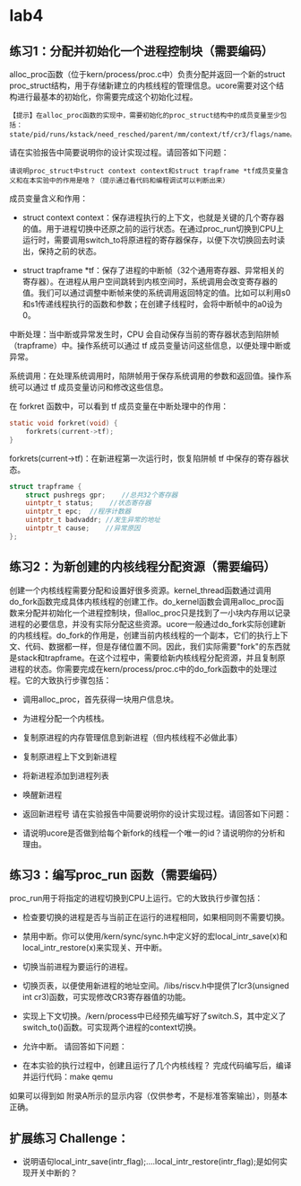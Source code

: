 # lab4

## 练习1：分配并初始化一个进程控制块（需要编码）
alloc_proc函数（位于kern/process/proc.c中）负责分配并返回一个新的struct proc_struct结构，用于存储新建立的内核线程的管理信息。ucore需要对这个结构进行最基本的初始化，你需要完成这个初始化过程。

    【提示】在alloc_proc函数的实现中，需要初始化的proc_struct结构中的成员变量至少包括：state/pid/runs/kstack/need_resched/parent/mm/context/tf/cr3/flags/name。

请在实验报告中简要说明你的设计实现过程。请回答如下问题：

    请说明proc_struct中struct context context和struct trapframe *tf成员变量含义和在本实验中的作用是啥？（提示通过看代码和编程调试可以判断出来）

成员变量含义和作用：

+ struct context context：保存进程执行的上下文，也就是关键的几个寄存器的值。用于进程切换中还原之前的运行状态。在通过proc_run切换到CPU上运行时，需要调用switch_to将原进程的寄存器保存，以便下次切换回去时读出，保持之前的状态。
  
+ struct trapframe *tf：保存了进程的中断帧（32个通用寄存器、异常相关的寄存器）。在进程从用户空间跳转到内核空间时，系统调用会改变寄存器的值。我们可以通过调整中断帧来使的系统调用返回特定的值。比如可以利用s0和s1传递线程执行的函数和参数；在创建子线程时，会将中断帧中的a0设为0。

中断处理：当中断或异常发生时，CPU 会自动保存当前的寄存器状态到陷阱帧（trapframe）中。操作系统可以通过 tf 成员变量访问这些信息，以便处理中断或异常。

系统调用：在处理系统调用时，陷阱帧用于保存系统调用的参数和返回值。操作系统可以通过 tf 成员变量访问和修改这些信息。

在 forkret 函数中，可以看到 tf 成员变量在中断处理中的作用：
```c
static void forkret(void) {
    forkrets(current->tf);
}
```
forkrets(current->tf)：在新进程第一次运行时，恢复陷阱帧 tf 中保存的寄存器状态。



```c
struct trapframe {
    struct pushregs gpr;    //总共32个寄存器
    uintptr_t status;    //状态寄存器
    uintptr_t epc;  //程序计数器
    uintptr_t badvaddr; //发生异常的地址
    uintptr_t cause;    //异常原因
};
```


## 练习2：为新创建的内核线程分配资源（需要编码）
创建一个内核线程需要分配和设置好很多资源。kernel_thread函数通过调用do_fork函数完成具体内核线程的创建工作。do_kernel函数会调用alloc_proc函数来分配并初始化一个进程控制块，但alloc_proc只是找到了一小块内存用以记录进程的必要信息，并没有实际分配这些资源。ucore一般通过do_fork实际创建新的内核线程。do_fork的作用是，创建当前内核线程的一个副本，它们的执行上下文、代码、数据都一样，但是存储位置不同。因此，我们实际需要"fork"的东西就是stack和trapframe。在这个过程中，需要给新内核线程分配资源，并且复制原进程的状态。你需要完成在kern/process/proc.c中的do_fork函数中的处理过程。它的大致执行步骤包括：

+ 调用alloc_proc，首先获得一块用户信息块。
+ 为进程分配一个内核栈。
+ 复制原进程的内存管理信息到新进程（但内核线程不必做此事）
+ 复制原进程上下文到新进程
+ 将新进程添加到进程列表
+ 唤醒新进程
+ 返回新进程号
请在实验报告中简要说明你的设计实现过程。请回答如下问题：

+ 请说明ucore是否做到给每个新fork的线程一个唯一的id？请说明你的分析和理由。


## 练习3：编写proc_run 函数（需要编码）
proc_run用于将指定的进程切换到CPU上运行。它的大致执行步骤包括：

+ 检查要切换的进程是否与当前正在运行的进程相同，如果相同则不需要切换。
+ 禁用中断。你可以使用/kern/sync/sync.h中定义好的宏local_intr_save(x)和local_intr_restore(x)来实现关、开中断。
+ 切换当前进程为要运行的进程。
+ 切换页表，以便使用新进程的地址空间。/libs/riscv.h中提供了lcr3(unsigned int cr3)函数，可实现修改CR3寄存器值的功能。
+ 实现上下文切换。/kern/process中已经预先编写好了switch.S，其中定义了switch_to()函数。可实现两个进程的context切换。
+ 允许中断。
请回答如下问题：

+ 在本实验的执行过程中，创建且运行了几个内核线程？
完成代码编写后，编译并运行代码：make qemu

如果可以得到如 附录A所示的显示内容（仅供参考，不是标准答案输出），则基本正确。

## 扩展练习 Challenge：
+ 说明语句local_intr_save(intr_flag);....local_intr_restore(intr_flag);是如何实现开关中断的？

